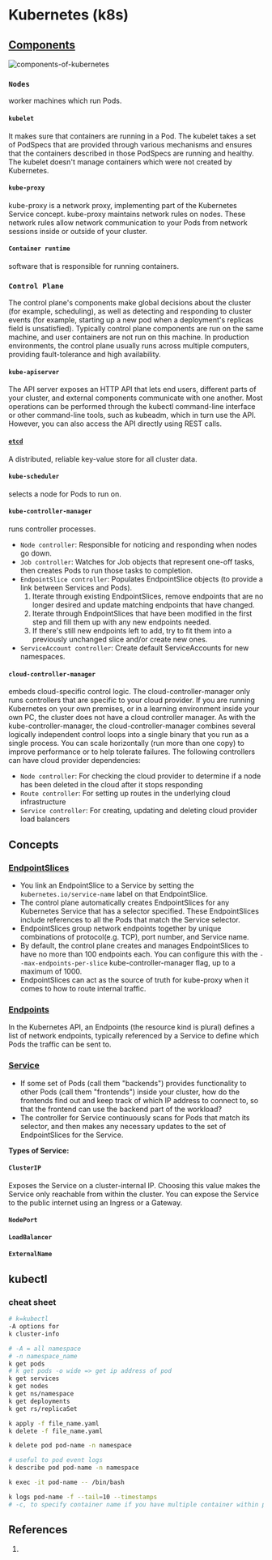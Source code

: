 # Kubernetes (k8s)

## [Components](https://kubernetes.io/docs/concepts/overview/components/)
![components-of-kubernetes](https://d33wubrfki0l68.cloudfront.net/2475489eaf20163ec0f54ddc1d92aa8d4c87c96b/e7c81/images/docs/components-of-kubernetes.svg)

### `Nodes`
worker machines which run Pods.
#### `kubelet`
It makes sure that containers are running in a Pod. The kubelet takes a set of PodSpecs that are provided through various mechanisms and ensures that the containers described in those PodSpecs are running and healthy. The kubelet doesn't manage containers which were not created by Kubernetes.
#### `kube-proxy`
kube-proxy is a network proxy, implementing part of the Kubernetes Service concept. kube-proxy maintains network rules on nodes. These network rules allow network communication to your Pods from network sessions inside or outside of your cluster.
#### `Container runtime`
software that is responsible for running containers.

### `Control Plane`
The control plane's components make global decisions about the cluster (for example, scheduling), as well as detecting and responding to cluster events (for example, starting up a new pod when a deployment's replicas field is unsatisfied). Typically control plane components are run on the same machine, and user containers are not run on this machine. In production environments, the control plane usually runs across multiple computers, providing fault-tolerance and high availability.
#### `kube-apiserver`
The API server exposes an HTTP API that lets end users, different parts of your cluster, and external components communicate with one another. Most operations can be performed through the kubectl command-line interface or other command-line tools, such as kubeadm, which in turn use the API. However, you can also access the API directly using REST calls.
#### [`etcd`](https://etcd.io/)
A distributed, reliable key-value store for all cluster data.
#### `kube-scheduler`
selects a node for Pods to run on.
#### `kube-controller-manager`
runs controller processes.
- `Node controller`: Responsible for noticing and responding when nodes go down.
- `Job controller`: Watches for Job objects that represent one-off tasks, then creates Pods to run those tasks to completion.
- `EndpointSlice controller`: Populates EndpointSlice objects (to provide a link between Services and Pods).
  1. Iterate through existing EndpointSlices, remove endpoints that are no longer desired and update matching endpoints that have changed.
  2. Iterate through EndpointSlices that have been modified in the first step and fill them up with any new endpoints needed.
  3. If there's still new endpoints left to add, try to fit them into a previously unchanged slice and/or create new ones.
- `ServiceAccount controller`: Create default ServiceAccounts for new namespaces.
#### `cloud-controller-manager`
embeds cloud-specific control logic. The cloud-controller-manager only runs controllers that are specific to your cloud provider. If you are running Kubernetes on your own premises, or in a learning environment inside your own PC, the cluster does not have a cloud controller manager. As with the kube-controller-manager, the cloud-controller-manager combines several logically independent control loops into a single binary that you run as a single process. You can scale horizontally (run more than one copy) to improve performance or to help tolerate failures. The following controllers can have cloud provider dependencies:
- `Node controller`: For checking the cloud provider to determine if a node has been deleted in the cloud after it stops responding
- `Route controller`: For setting up routes in the underlying cloud infrastructure
- `Service controller`: For creating, updating and deleting cloud provider load balancers


## Concepts

### [EndpointSlices](https://kubernetes.io/docs/concepts/services-networking/endpoint-slices/)

- You link an EndpointSlice to a Service by setting the `kubernetes.io/service-name` label on that EndpointSlice.
- The control plane automatically creates EndpointSlices for any Kubernetes Service that has a selector specified. These EndpointSlices include references to all the Pods that match the Service selector.
- EndpointSlices group network endpoints together by unique combinations of protocol(e.g. TCP), port number, and Service name.
- By default, the control plane creates and manages EndpointSlices to have no more than 100 endpoints each. You can configure this with the `--max-endpoints-per-slice` kube-controller-manager flag, up to a maximum of 1000.
- EndpointSlices can act as the source of truth for kube-proxy when it comes to how to route internal traffic. 

### [Endpoints](https://kubernetes.io/docs/concepts/services-networking/service/#endpoints)
In the Kubernetes API, an Endpoints (the resource kind is plural) defines a list of network endpoints, typically referenced by a Service to define which Pods the traffic can be sent to.

### [Service](https://kubernetes.io/docs/concepts/services-networking/service/)
- If some set of Pods (call them "backends") provides functionality to other Pods (call them "frontends") inside your cluster, how do the frontends find out and keep track of which IP address to connect to, so that the frontend can use the backend part of the workload?
- The controller for Service continuously scans for Pods that match its selector, and then makes any necessary updates to the set of EndpointSlices for the Service.

**Types of Service:**
#### `ClusterIP`
Exposes the Service on a cluster-internal IP. Choosing this value makes the Service only reachable from within the cluster. You can expose the Service to the public internet using an Ingress or a Gateway.
#### `NodePort`
#### `LoadBalancer`
#### `ExternalName`

## kubectl
### cheat sheet
```bash
# k=kubectl
-A options for
k cluster-info

# -A = all namespace
# -n namespace_name
k get pods 
# k get pods -o wide => get ip address of pod
k get services
k get nodes
k get ns/namespace
k get deployments
k get rs/replicaSet

k apply -f file_name.yaml
k delete -f file_name.yaml

k delete pod pod-name -n namespace

# useful to pod event logs
k describe pod pod-name -n namespace

k exec -it pod-name -- /bin/bash

k logs pod-name -f --tail=10 --timestamps
# -c, to specify container name if you have multiple container within pod
```

## References
1. 